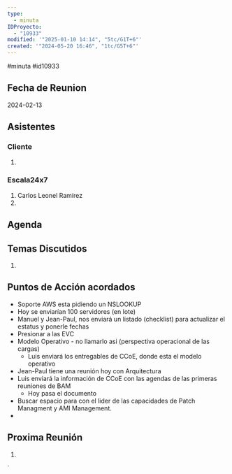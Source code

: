 ```yaml
---
type:
  - minuta
IDProyecto:
  - "10933"
modified: '"2025-01-10 14:14", "5tc/G1T+6"'
created: '"2024-05-20 16:46", "1tc/G5T+6"'
---
```

#minuta 
#id10933 

## Fecha de Reunion
2024-02-13

## Asistentes

### Cliente
1. 
### Escala24x7
1. Carlos Leonel Ramírez
2. 

## Agenda

## Temas Discutidos
1. 

## Puntos de Acción acordados

- Soporte AWS esta pidiendo un NSLOOKUP
- Hoy se enviarían 100 servidores (en lote)
- Manuel y Jean-Paul, nos enviará un listado (checklist) para actualizar el estatus y ponerle fechas
- Presionar a las EVC
- Modelo Operativo - no llamarlo asi (perspectiva operacional de las cargas)
	- Luis enviará los entregables de CCoE, donde esta el modelo operativo
- Jean-Paul tiene una reunión hoy con Arquitectura
- Luis enviará la información de CCoE con las agendas de las primeras reuniones de BAM
	- Hoy pasa el documento
- Buscar espacio para con el lider de las capacidades de Patch Managment y AMI Management.
- 

## Proxima Reunión
1.  

`